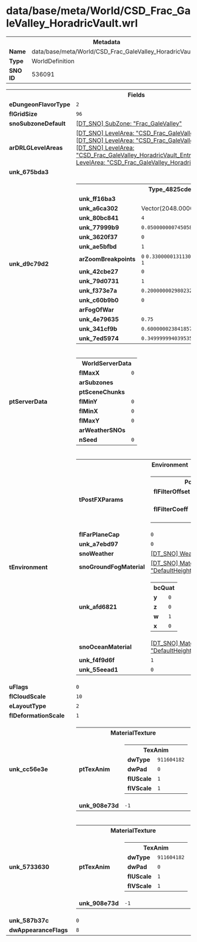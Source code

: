 <h1>data/base/meta/World/CSD_Frac_GaleValley_HoradricVault.wrl</h1><table><tr><th colspan="100%">Metadata</th></tr><tr><td><b>Name</b></td><td>data/base/meta/World/CSD_Frac_GaleValley_HoradricVault.wrl</td></tr><tr><td><b>Type</b></td><td>WorldDefinition</td></tr><tr><td><b>SNO ID</b></td><td>536091</td></tr></table>

<table><tr><th colspan="100%">Fields</th></tr><tr><td><b>eDungeonFlavorType</b></td><td><code>2</code></td></tr><tr><td><b>flGridSize</b></td><td><code>96</code></td></tr><tr><td><b>snoSubzoneDefault</b></td><td><a href="..\Subzone\Frac_GaleValley.sbz">[DT_SNO] SubZone: "Frac_GaleValley"</a></td></tr><tr><td><b>arDRLGLevelAreas</b></td><td><a href="..\LevelArea\CSD_Frac_GaleValley_HoradricVault_03.lvl">[DT_SNO] LevelArea: "CSD_Frac_GaleValley_HoradricVault_03"</a>
<a href="..\LevelArea\CSD_Frac_GaleValley_HoradricVault_02.lvl">[DT_SNO] LevelArea: "CSD_Frac_GaleValley_HoradricVault_02"</a>
<a href="..\LevelArea\CSD_Frac_GaleValley_HoradricVault_Entrance.lvl">[DT_SNO] LevelArea: "CSD_Frac_GaleValley_HoradricVault_Entrance"</a>
<a href="..\LevelArea\CSD_Frac_GaleValley_HoradricVault_01.lvl">[DT_SNO] LevelArea: "CSD_Frac_GaleValley_HoradricVault_01"</a>
</td></tr><tr><td><b>unk_675bda3</b></td><td></td></tr><tr><td><b>unk_d9c79d2</b></td><td><table><tr><th colspan="100%">Type_4825cde</th></tr><tr><td><b>unk_ff16ba3</b></td><td></td></tr><tr><td><b>unk_a6ca302</b></td><td>Vector(2048.000000, 2048.000000)</td></tr><tr><td><b>unk_80bc841</b></td><td><code>4</code></td></tr><tr><td><b>unk_77999b9</b></td><td><code>0.05000000074505806</code></td></tr><tr><td><b>unk_3620f37</b></td><td><code>0</code></td></tr><tr><td><b>unk_ae5bfbd</b></td><td><code>1</code></td></tr><tr><td><b>arZoomBreakpoints</b></td><td><code>0</code>
<code>0.33000001311302185</code>
<code>0.6600000262260437</code>
<code>1</code>
</td></tr><tr><td><b>unk_42cbe27</b></td><td><code>0</code></td></tr><tr><td><b>unk_79d0731</b></td><td><code>1</code></td></tr><tr><td><b>unk_f373e7a</b></td><td><code>0.20000000298023224</code></td></tr><tr><td><b>unk_c60b9b0</b></td><td><code>0</code></td></tr><tr><td><b>arFogOfWar</b></td><td></td></tr><tr><td><b>unk_4e79635</b></td><td><code>0.75</code></td></tr><tr><td><b>unk_341cf9b</b></td><td><code>0.6000000238418579</code></td></tr><tr><td><b>unk_7ed5974</b></td><td><code>0.3499999940395355</code></td></tr></table>

</td></tr><tr><td><b>ptServerData</b></td><td><table><tr><th colspan="100%">WorldServerData</th></tr><tr><td><b>flMaxX</b></td><td><code>0</code></td></tr><tr><td><b>arSubzones</b></td><td></td></tr><tr><td><b>ptSceneChunks</b></td><td></td></tr><tr><td><b>flMinY</b></td><td><code>0</code></td></tr><tr><td><b>flMinX</b></td><td><code>0</code></td></tr><tr><td><b>flMaxY</b></td><td><code>0</code></td></tr><tr><td><b>arWeatherSNOs</b></td><td></td></tr><tr><td><b>nSeed</b></td><td><code>0</code></td></tr></table>


</td></tr><tr><td><b>tEnvironment</b></td><td><table><tr><th colspan="100%">Environment</th></tr><tr><td><b>tPostFXParams</b></td><td><table><tr><th colspan="100%">PostFXParams</th></tr><tr><td><b>flFilterOffset</b></td><td><code>0.5</code>
<code>1.5</code>
<code>2.5</code>
<code>3.5</code>
</td></tr><tr><td><b>flFilterCoeff</b></td><td><code>0.5799999833106995</code>
<code>0.44999998807907104</code>
<code>0.27000001072883606</code>
<code>0.11999999731779099</code>
</td></tr></table>

</td></tr><tr><td><b>flFarPlaneCap</b></td><td><code>0</code></td></tr><tr><td><b>unk_a7ebd97</b></td><td><code>0</code></td></tr><tr><td><b>snoWeather</b></td><td><a href="..\Weather\weather_default.wth">[DT_SNO] Weather: "weather_default"</a></td></tr><tr><td><b>snoGroundFogMaterial</b></td><td><a href="..\Material\DefaultHeightFieldGroundFogMaterial.mat">[DT_SNO] Material: "DefaultHeightFieldGroundFogMaterial"</a></td></tr><tr><td><b>unk_afd6821</b></td><td><table><tr><th colspan="100%">bcQuat</th></tr><tr><td><b>y</b></td><td><code>0</code></td></tr><tr><td><b>z</b></td><td><code>0</code></td></tr><tr><td><b>w</b></td><td><code>1</code></td></tr><tr><td><b>x</b></td><td><code>0</code></td></tr></table>

</td></tr><tr><td><b>snoOceanMaterial</b></td><td><a href="..\Material\DefaultHeightFieldOceanMaterial.mat">[DT_SNO] Material: "DefaultHeightFieldOceanMaterial"</a></td></tr><tr><td><b>unk_f4f9d6f</b></td><td><code>1</code></td></tr><tr><td><b>unk_55eead1</b></td><td><code>0</code></td></tr></table>

</td></tr><tr><td><b>uFlags</b></td><td><code>0</code></td></tr><tr><td><b>flCloudScale</b></td><td><code>10</code></td></tr><tr><td><b>eLayoutType</b></td><td><code>2</code></td></tr><tr><td><b>flDeformationScale</b></td><td><code>1</code></td></tr><tr><td><b>unk_cc56e3e</b></td><td><table><tr><th colspan="100%">MaterialTexture</th></tr><tr><td><b>ptTexAnim</b></td><td><table><tr><th colspan="100%">TexAnim</th></tr><tr><td><b>dwType</b></td><td><code>911604182</code></td></tr><tr><td><b>dwPad</b></td><td><code>0</code></td></tr><tr><td><b>flUScale</b></td><td><code>1</code></td></tr><tr><td><b>flVScale</b></td><td><code>1</code></td></tr></table>


</td></tr><tr><td><b>unk_908e73d</b></td><td><code>-1</code></td></tr></table>

</td></tr><tr><td><b>unk_5733630</b></td><td><table><tr><th colspan="100%">MaterialTexture</th></tr><tr><td><b>ptTexAnim</b></td><td><table><tr><th colspan="100%">TexAnim</th></tr><tr><td><b>dwType</b></td><td><code>911604182</code></td></tr><tr><td><b>dwPad</b></td><td><code>0</code></td></tr><tr><td><b>flUScale</b></td><td><code>1</code></td></tr><tr><td><b>flVScale</b></td><td><code>1</code></td></tr></table>


</td></tr><tr><td><b>unk_908e73d</b></td><td><code>-1</code></td></tr></table>

</td></tr><tr><td><b>unk_587b37c</b></td><td><code>0</code></td></tr><tr><td><b>dwAppearanceFlags</b></td><td><code>8</code></td></tr></table>

